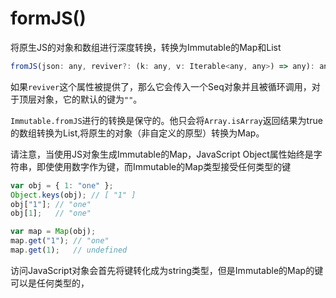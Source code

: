 # formJS\(\)

将原生JS的对象和数组进行深度转换，转换为Immutable的Map和List

```javascript
fromJS(json: any, reviver?: (k: any, v: Iterable<any, any>) => any): any
```

如果`reviver`这个属性被提供了，那么它会传入一个Seq对象并且被循环调用，对于顶层对象，它的默认的键为`""`。

`Immutable.fromJS`进行的转换是保守的。他只会将`Array.isArray`返回结果为true的数组转换为List,将原生的对象（非自定义的原型）转换为Map。

请注意，当使用JS对象生成Immutable的Map，JavaScript Object属性始终是字符串，即使使用数字作为键，而Immutable的Map类型接受任何类型的键

```javascript
var obj = { 1: "one" };
Object.keys(obj); // [ "1" ]
obj["1"]; // "one"
obj[1];   // "one"

var map = Map(obj);
map.get("1"); // "one"
map.get(1);   // undefined
```

访问JavaScript对象会首先将键转化成为string类型，但是Immutable的Map的键可以是任何类型的，